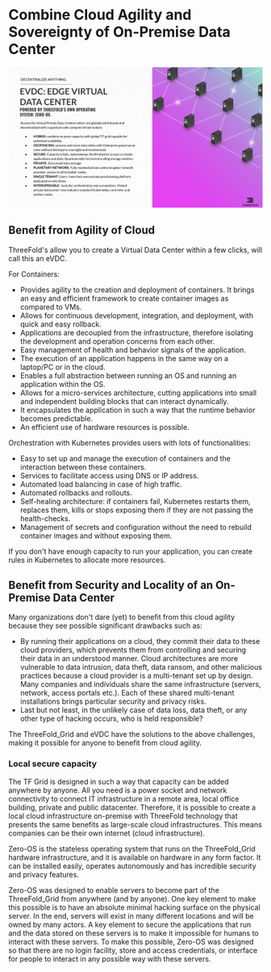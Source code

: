 # Combine Cloud Agility and Sovereignty of On-Premise Data Center

![](img/evdc_sovereign_.jpg)

## Benefit from Agility of Cloud

ThreeFold's allow you to create a Virtual Data Center within a few clicks, will call this an eVDC. 

For Containers:

- Provides agility to the creation and deployment of containers. It brings an easy and efficient framework to create container images as compared to VMs.
- Allows for continuous development, integration, and deployment, with quick and easy rollback.
- Applications are decoupled from the infrastructure, therefore isolating the development and operation concerns from each other.
- Easy management of health and behavior signals of the application.
- The execution of an application happens in the same way on a laptop/PC or in the cloud.
- Enables a full abstraction between running an OS and running an application within the OS.
- Allows for a micro-services architecture, cutting applications into small and independent building blocks that can interact dynamically.
- It encapsulates the application in such a way that the runtime behavior becomes predictable.
- An efficient use of hardware resources is possible.

Orchestration with Kubernetes provides users with lots of functionalities:

- Easy to set up and manage the execution of containers and the interaction between these containers.
- Services to facilitate access using DNS or IP address.
- Automated load balancing in case of high traffic.
- Automated rollbacks and rollouts.
- Self-healing architecture: if containers fail, Kubernetes restarts them, replaces them, kills or stops exposing them if they are not passing the health-checks.
- Management of secrets and configuration without the need to rebuild container images and without exposing them.

If you don't have enough capacity to run your application, you can create rules in Kubernetes to allocate more resources.

## Benefit from Security and Locality of an On-Premise Data Center

Many organizations don't dare (yet) to benefit from this cloud agility because they see possible significant drawbacks such as:

- By running their applications on a cloud, they commit their data to these cloud providers, which prevents them from controlling and securing their data in an understood manner.
Cloud architectures are more vulnerable to data intrusion, data theft, data ransom, and other malicious practices because a cloud provider is a multi-tenant set up by design. Many companies and individuals share the same infrastructure (servers, network, access portals etc.). Each of these shared multi-tenant installations brings particular security and privacy risks.
- Last but not least, in the unlikely case of data loss, data theft, or any other type of hacking occurs, who is held responsible?

The ThreeFold_Grid and eVDC have the solutions to the above challenges, making it possible for anyone to benefit from cloud agility.

### Local secure capacity

The TF Grid is designed in such a way that capacity can be added anywhere by anyone. All you need is a power socket and network connectivity to connect IT infrastructure in a remote area, local office building, private and public datacenter. Therefore, it is possible to create a local cloud infrastructure on-premise with ThreeFold technology that presents the same benefits as large-scale cloud infrastructures. This means companies can be their own internet (cloud infrastructure).

Zero-OS is the stateless operating system that runs on the ThreeFold_Grid hardware infrastructure, and it is available on hardware in any form factor. It can be installed easily, operates autonomously and has incredible security and privacy features.

Zero-OS was designed to enable servers to become part of the ThreeFold_Grid from anywhere (and by anyone). One key element to make this possible is to have an absolute minimal hacking surface on the physical server. In the end, servers will exist in many different locations and will be owned by many actors. A key element to secure the applications that run and the data stored on these servers is to make it impossible for humans to interact with these servers. To make this possible, Zero-OS was designed so that there are no login facility, store and access credentials, or interface for people to interact in any possible way with these servers.